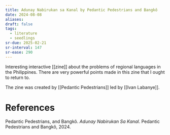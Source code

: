 ```yaml
---
title: Adunay Nabirukan sa Kanal by Pedantic Pedestrians and Bangkô
date: 2024-08-08
aliases: 
draft: false
tags:
  - literature
  - seedlings
sr-due: 2025-02-21
sr-interval: 147
sr-ease: 290
---
```

Interesting interactive [[zine]] about the problems of regional languages in the Philippines. There are very powerful points made in this zine that I ought to return to.

The zine was created by [[Pedantic Pedestrians]] led by [[Ivan Labanye]].

# References

Pedantic Pedestrians, and Bangkô. _Adunay Nabirukan Sa Kanal_. Pedantic Pedestrians and Bangkô, 2024.